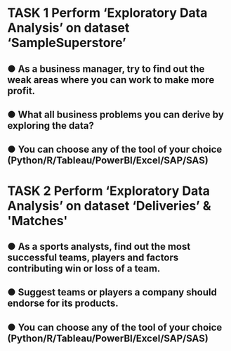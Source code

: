 # TASK 1 Perform ‘Exploratory Data Analysis’ on dataset ‘SampleSuperstore’

## ● As a business manager, try to find out the weak areas where you can work to make more profit.

## ● What all business problems you can derive by exploring the data?

## ● You can choose any of the tool of your choice (Python/R/Tableau/PowerBI/Excel/SAP/SAS)

# TASK 2 Perform ‘Exploratory Data Analysis’ on dataset ‘Deliveries’ & 'Matches'

## ● As a sports analysts, find out the most successful teams, players and factors contributing win or loss of a team.

## ● Suggest teams or players a company should endorse for its products.

## ● You can choose any of the tool of your choice (Python/R/Tableau/PowerBI/Excel/SAP/SAS)
